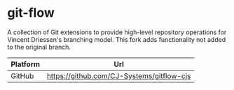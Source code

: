 # git-flow

A collection of Git extensions to provide high-level repository operations for Vincent Driessen's branching model. This fork adds functionality not added to the original branch.

| Platform | Url                                                           |
|----------|---------------------------------------------------------------|
| GitHub   | https://github.com/CJ-Systems/gitflow-cjs                     |
